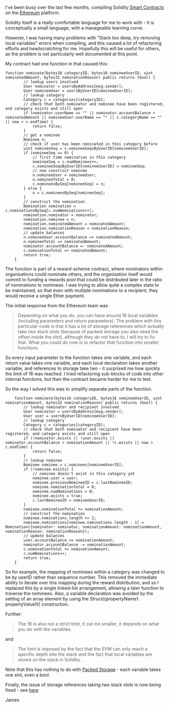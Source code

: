 I've been busy over the last few months, compiling Solidity [Smart Contracts](https://en.wikipedia.org/wiki/Smart_contract) on the [Ethereum](https://www.ethereum.org/) platform.

Solidity itself is a really comfortable language for me to work with - it is conceptually a small language, with a manageable learning curve.

However, I was having many problems with "Stack too deep, try removing local variables" errors when compiling, and this caused a lot of refactoring efforts and headscratching for me. Hopefully this will be useful for others, as the problem is not particularly well documented at this point.

My contract had one function in that caused this:

````
function nominate(bytes16 categoryID, bytes16 nomineeUserID, uint nominatedAmount, bytes32 nominationReason) public returns (bool) {
		// lookup users involved
		User nominator = usersByAddress[msg.sender];
		User nomineeUser = usersByUserID[nomineeUserID];
		// lookup category
		Category c = categories[categoryID];
		// check that both nominator and nominee have been registered, and category exists and still open
		if (nominator.userName == "" || nominator.accountBalance < nominatedAmount || nomineeUser.userName == "" || c.categoryName == "" || now > c.endTime) {
			return false;
		}
		// get a nominee
		Nominee n;
		// check if user has been nominated in this category before
		uint nomineeSeq = c.nomineeSeqsByUserID[nomineeUserID];
		if (nomineeSeq == 0) {
			// first time nomination in this category
			nomineeSeq = c.numNominees++;
			c.nomineeSeqsByUserID[nomineeUserID] = nomineeSeq;
			// now construct nominee
			n.nomineeUser = nomineeUser;
			n.nomineeTotal = 0;
			c.nomineesBySeq[nomineeSeq] = n;
		} else {
			n = c.nomineesBySeq[nomineeSeq];
		}
		// construct the nomination
		Nomination nomination = c.nominationsBySeq[c.numNominations++];
		nomination.nominator = nominator;
		nomination.nominee = n;
		nomination.nominatedAmount = nominatedAmount;
		nomination.nominationReason = nominationReason;
		// update balances
		n.nomineeUser.accountBalance =+ nominatedAmount;
		n.nomineeTotal =+ nominatedAmount;
		nominator.accountBalance =- nominatedAmount;
		c.nominationTotal =+ nominatedAmount;
		return true;
	}
````

The function is part of a reward-scheme contract, where nominators within organisations could nominate others, and  the organisation itself would commit to funding a rewards pool that could be distributed later in the ratio of nominations to nominees. I was trying to allow quite a complex state to be maintained, so that even with multiple nominations to a recipient, they would receive a single Ether payment.

The initial response from the Ethereum team was

> Depending on what you do, you can have around 16 local variables (including parameters and return parameters). The problem with this particular code is that it has a lot of storage references which actually take two stack slots (because of packed storage you also need the offset inside the slot), although they do not have to, I will try to fix that. What you could do now is to refactor that function into smaller functions.

So every input parameter to the function takes one variable, and each return value takes one variable, and each local declaration takes another variable, and references to storage take two - it surprised me how quickly the limit of 16 was reached. I tried refactoring sub-blocks of code into other internal functions, but then the contract became harder for me to test.

So the way I solved this was to simplify separate parts of the function.

````
	function nominate(bytes16 categoryID, bytes16 nomineeUserID, uint nominationAmount, bytes32 nominationReason) public returns (bool) {
		// lookup nominator and recipient involved
		User nominator = usersByAddress[msg.sender];
		User user = usersByUserID[nomineeUserID];
		// lookup category
		Category c = categories[categoryID];
		// check that both nominator and recipient have been registered, and category exists and still open
		if (!nominator.exists || !user.exists || nominator.accountBalance < nominationAmount || !c.exists || now > c.endTime) {
			return false;
		}
		// lookup nominee
		Nominee nominee = c.nominees[nomineeUserID];
		if (!nominee.exists) {
			// nominee doesn't exist in this category yet
			nominee.user = user;
			nominee.previousNomineeID = c.lastNomineeID;
			nominee.nominationTotal = 0;
			nominee.numNominations = 0;
			nominee.exists = true;
			c.lastNomineeID = nomineeUserID;
		}
		nominee.nominationTotal += nominationAmount;
		// construct the nomination
		nominee.nominations.length += 1;
		nominee.nominations[nominee.nominations.length - 1] = Nomination({nominator: nominator, nominationAmount: nominationAmount, nominationReason: nominationReason});
		// update balances
		user.accountBalance += nominationAmount;
		nominator.accountBalance -= nominationAmount;
		c.nominationTotal += nominationAmount;
		c.numNominations++;
		return true;
	}
````

So for example, the mapping of nominees within a category was changed to be by userID rather than sequence number. This removed the immediate ability to iterate over this mapping during the reward distribution, and so I replaced this by a single linked-list arrangement, allowing a later function to traverse the nominees. Also, a variable declaration was avoided by the setting of an array element by using the Struct({propertyName1: propertyValue1}) construction.

Further:

>The 16 is also not a strict limit, it can be smaller, it depends on what you do with the variables.

and

> The limit is imposed by the fact that the EVM can only reach a specific depth into the stack and the fact that local variables are stored on the stack in Solidity.

Note that this has nothing to do with [Packed Storage](https://github.com/ethereum/wiki/wiki/Solidity-Features#tightly-packed-storage) - each variable takes one slot, even a bool.

Finally, the issue of storage references taking two stack slots is now being fixed - see [here](https://github.com/ethereum/cpp-ethereum/pull/2460)

James
